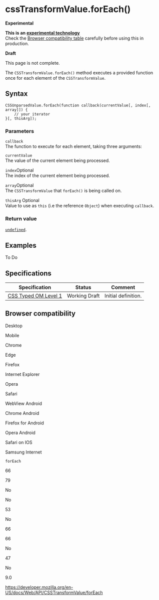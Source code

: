 # cssTransformValue.forEach()

**Experimental**

**This is an [experimental technology](https://developer.mozilla.org/en-US/docs/MDN/Guidelines/Conventions_definitions#experimental)**  
Check the [Browser compatibility table](#browser_compatibility) carefully before using this in production.

**Draft**

This page is not complete.

The `CSSTransformValue.forEach()` method executes a provided function once for each element of the `CSSTransformValue`.

## Syntax

    CSSUnparsedValue.forEach(function callback(currentValue[, index[, array]]) {
        // your iterator
    }[, thisArg]);

### Parameters

`callback`  
The function to execute for each element, taking three arguments:

`currentValue`  
The value of the current element being processed.

`index`<span class="badge inline optional">Optional</span>  
The index of the current element being processed.

`array`<span class="badge inline optional">Optional</span>  
The `CSSTransformValue` that `forEach()` is being called on.

`thisArg` <span class="badge inline optional">Optional</span>  
Value to use as `this` (i.e the reference `Object`) when executing `callback`.

### Return value

[`undefined`](https://developer.mozilla.org/en-US/docs/Web/JavaScript/Reference/Global_Objects/undefined).

## Examples

To Do

## Specifications

<table><thead><tr class="header"><th>Specification</th><th>Status</th><th>Comment</th></tr></thead><tbody><tr class="odd"><td><a href="https://drafts.css-houdini.org/css-typed-om-1/#dom-csstransformvalue">CSS Typed OM Level 1</a></td><td><span class="spec-wd">Working Draft</span></td><td>Initial definition.</td></tr></tbody></table>

## Browser compatibility

Desktop

Mobile

Chrome

Edge

Firefox

Internet Explorer

Opera

Safari

WebView Android

Chrome Android

Firefox for Android

Opera Android

Safari on IOS

Samsung Internet

`forEach`

66

79

No

No

53

No

66

66

No

47

No

9.0

<a href="https://developer.mozilla.org/en-US/docs/Web/API/CSSTransformValue/forEach" class="_attribution-link">https://developer.mozilla.org/en-US/docs/Web/API/CSSTransformValue/forEach</a>
